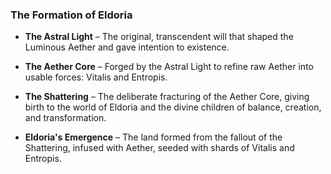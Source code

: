 ### **The Formation of Eldoria**

- **The Astral Light** – The original, transcendent will that shaped the Luminous Aether and gave intention to existence.
    
- **The Aether Core** – Forged by the Astral Light to refine raw Aether into usable forces: Vitalis and Entropis.
    
- **The Shattering** – The deliberate fracturing of the Aether Core, giving birth to the world of Eldoria and the divine children of balance, creation, and transformation.
    
- **Eldoria's Emergence** – The land formed from the fallout of the Shattering, infused with Aether, seeded with shards of Vitalis and Entropis.